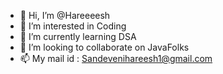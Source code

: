 - 👋 Hi, I’m @Hareeeesh
- 👀 I’m interested in Coding
- 🌱 I’m currently learning DSA
- 💞️ I’m looking to collaborate on JavaFolks
- 📫 My mail id : Sandevenihareesh1@gmail.com

<!---
Hareeeesh/Hareeeesh is a ✨ special ✨ repository because its `README.md` (this file) appears on your GitHub profile.
You can click the Preview link to take a look at your changes.
--->
